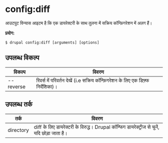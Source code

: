 # config:diff
आउटपुट विन्यास आइटम है कि एक डायरेक्टरी के साथ तुलना में सक्रिय कॉन्फ़िगरेशन में अलग हैं।

**प्रयोग:**
```
$ drupal config:diff [arguments] [options]
```

## उपलब्ध विकल्प
विकल्प | विवरण
-------|-------------
--reverse | रिवर्स में परिवर्तन देखें (i.e सक्रिय कॉन्फ़िगरेशन के लिए एक डिफ़्फ निर्देशिका)।

## उपलब्ध तर्क
तर्क | विवरण
---------|-------------
directory | diff के लिए डायरेक्टरी के विरुद्ध। Drupal कॉन्फिग डायरेक्ट्रीज से चुनें, यदि छोड़ा जाता है।
